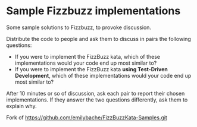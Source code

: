 Sample Fizzbuzz implementations
===============================

Some sample solutions to Fizzbuzz, to provoke discussion.

Distribute the code to people and ask them to discuss in pairs the following questions:

- If you were to implement the FizzBuzz kata, which of these implementations would your code end up most similar to?
- If you were to implement the FizzBuzz kata **using Test-Driven Development**, which of these implementations would your code end up most similar to?

After 10 minutes or so of discussion, ask each pair to report their chosen implementations. If they answer the two questions differently, ask them to explain why.

Fork of https://github.com/emilybache/FizzBuzzKata-Samples.git
